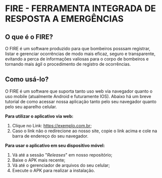 # FIRE - FERRAMENTA INTEGRADA DE RESPOSTA A EMERGÊNCIAS

## O que é o FIRE?

O FIRE é um software produzido para que bombeiros posssam registrar, listar e gerenciar ocorrências de modo mais eficaz, seguro e transparente, evitando a perca de informações valiosas para o corpo de bombeiros e tornando mais ágil o procedimento de registro de ocorrências.

## Como usá-lo?

O FIRE é um software que suporta tanto uso web via navegador quanto o uso mobile (atualmente Android e futuramente IOS). Abaixo há um breve tutorial de como acessar nossa aplicação tanto pelo seu navegador quanto pelo seu aparelho celular.

**Para utilizar o aplicativo via web:**

1. Clique no Link: https://exemplo.com.br;
2. Caso o link não o redirecione ao nosso site, copie o link acima e cole na barra de endereço do seu navegador.

**Para usar o aplicativo em seu dispositivo móvel:**

1. Vá até a sessão "_Releases_" em nosso repositório;
2. Baixe o APK mais recente;
3. Vá até o gerenciador de arquivos do seu celular;
4. Execute o APK para realizar a instalação.
